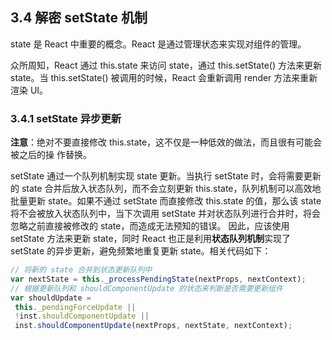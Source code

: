 ## 3.4 解密 setState 机制

state 是 React 中重要的概念。React 是通过管理状态来实现对组件的管理。

众所周知，React 通过 this.state 来访问 state，通过 this.setState() 方法来更新 state。当 this.setState() 被调用的时候，React 会重新调用 render 方法来重新渲染 UI。

### 3.4.1 setState 异步更新

**注意**：绝对不要直接修改 this.state，这不仅是一种低效的做法，而且很有可能会被之后的操 作替换。

setState 通过一个队列机制实现 state 更新。当执行 setState 时，会将需要更新的 state 合并后放入状态队列，而不会立刻更新 this.state，队列机制可以高效地批量更新 state。如果不通过 setState 而直接修改 this.state 的值，那么该 state 将不会被放入状态队列中，当下次调用 setState 并对状态队列进行合并时，将会忽略之前直接被修改的 state，而造成无法预知的错误。 因此，应该使用 setState 方法来更新 state，同时 React 也正是利用**状态队列机制**实现了 setState 的异步更新，避免频繁地重复更新 state。相关代码如下：

```js
// 将新的 state 合并到状态更新队列中
var nextState = this._processPendingState(nextProps, nextContext);
// 根据更新队列和 shouldComponentUpdate 的状态来判断是否需要更新组件
var shouldUpdate =
 this._pendingForceUpdate ||
 !inst.shouldComponentUpdate ||
 inst.shouldComponentUpdate(nextProps, nextState, nextContext);
```



